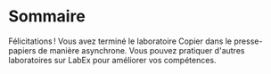 # Sommaire

Félicitations ! Vous avez terminé le laboratoire Copier dans le presse-papiers de manière asynchrone. Vous pouvez pratiquer d'autres laboratoires sur LabEx pour améliorer vos compétences.
